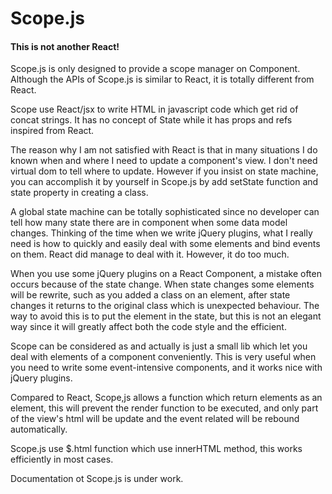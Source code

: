 # Scope.js

#### This is not another React!

Scope.js is only designed to provide a scope manager on Component. Although the APIs of Scope.js is similar to React, it is totally different from React.

Scope use React/jsx to write HTML in javascript code which get rid of concat strings. It has no concept of State while it has props and refs inspired from React.

The reason why I am not satisfied with React is that in many situations I do known when and where I need to update a component's view. I don't need virtual dom to tell where to update. However if you insist on state machine, you can accomplish it by yourself in Scope.js by add setState function and state property in creating a class.

A global state machine can be totally sophisticated since no developer can tell how many state there are in component when some data model changes. Thinking of the time when we write jQuery plugins, what I really need is how to quickly and easily deal with some elements and bind events on them. React did manage to deal with it. However, it do too much.

When you use some jQuery plugins on a React Component, a mistake often occurs because of the state change. When state changes some elements will be rewrite, such as you added a class on an element, after state changes it returns to the original class which is unexpected behaviour. The way to avoid this is to put the element in the state, but this is not an elegant way since it will greatly affect both the code style and the efficient.
 
Scope can be considered as and actually is just a small lib which let you deal with elements of a component conveniently. This is very useful when you need to write some event-intensive components, and it works nice with jQuery plugins.

Compared to React, Scope,js allows a function which return elements as an element, this will prevent the render function to be executed, and only part of the view's html will be update and the event related will be rebound automatically.

Scope.js use $.html function which use innerHTML method, this works efficiently in most cases.

Documentation ot Scope.js is under work.